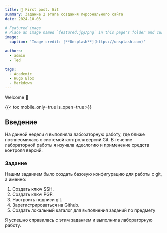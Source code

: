 ```yaml
---
title: 🎉 First post. Git
summary: Задание 2 этапа создания персонального сайта
date: 2024-10-03

# Featured image
# Place an image named `featured.jpg/png` in this page's folder and customize its options here.
image:
  caption: 'Image credit: [**Unsplash**](https://unsplash.com)'

authors:
  - admin
  - Ted

tags:
  - Academic
  - Hugo Blox
  - Markdown
---
```


Welcome 👋

{{< toc mobile_only=true is_open=true >}}

## Введение

 На данной недели я выполняла лабораторную работу, где ближе познпеомилась с системой контроля версий Git. В течение лабораторной работы я изучала идеологию и применение средств контроля версий. 


### Задание
Нашим заданием было создать базовую конфигурацию для работы с git, а именно: 
1. Создать ключ SSH.
2. Создать ключ PGP. 
3. Настроить подписи git.
4. Зарегистрироваться на Github.
5. Создать локальный каталог для выполнения заданий по предмету

Я успешно справилась с этим заданием и выполнила лабораторную работу. 

